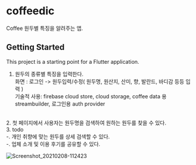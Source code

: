 
# coffeedic

Coffee 원두별 특징을 알려주는 앱.

## Getting Started

This project is a starting point for a Flutter application.
<br>
1. 원두의 종류별 특징을 입력한다.
<br>화면 : 로그인 -> 원두입력/수정( 원두명, 원산지, 산미, 향, 발란드, 바디감 등등 입력 )
<br>기술적 사용: firebase cloud store, cloud storage, coffee data 용 streambuilder, 로그인용 auth provider
<br>
2. 첫 페이지에서 사용자는 원두명을 검색하여 원하는 원두를 찾을 수 있다.
<br>
3. todo 
    <br>-. 개인 취향에 맞는 원두를 상세 검색할 수 있다.
    <br>-. 업체 소개 및 이용 후기를 공유할 수 있다.

![Screenshot_20210208-112423](https://user-images.githubusercontent.com/9637338/107169663-ce161f80-6a01-11eb-82cd-5e84900b5a4b.png)
